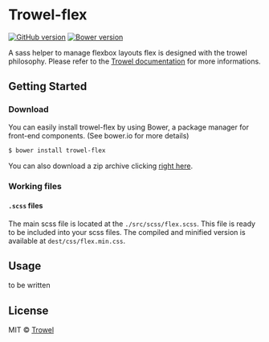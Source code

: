 # Trowel-flex
[![GitHub version](https://badge.fury.io/gh/trowel%2Fflex.svg)](https://badge.fury.io/gh/trowel%2Fflex)
[![Bower version](https://badge.fury.io/bo/trowel-flex.svg)](https://badge.fury.io/bo/trowel-flex)

A sass helper to manage flexbox layouts
flex is designed with the trowel philosophy. Please refer to the [Trowel documentation](http://trowel.github.io/) for more informations.

## Getting Started
### Download
You can easily install trowel-flex by using Bower, a package manager for front-end components. (See bower.io for more details)

```bash
$ bower install trowel-flex
```

You can also download a zip archive clicking [right here](https://github.com/Trowel/flex/archive/master.zip).

### Working files
#### `.scss` files
The main scss file is located at the `./src/scss/flex.scss`. This file is ready to be included into your scss files. The compiled and minified version is available at `dest/css/flex.min.css`.







## Usage
to be written

## License
MIT © [Trowel](trowel.github.io)
